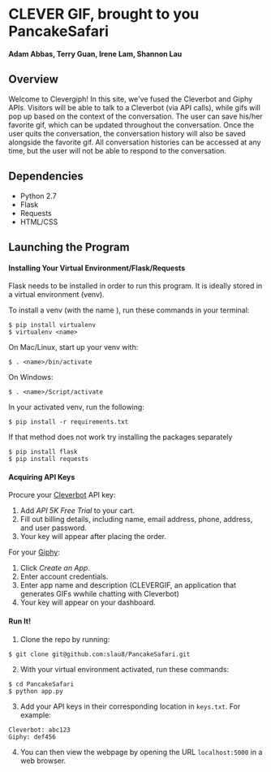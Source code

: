 # CLEVER GIF, brought to you PancakeSafari
**Adam Abbas, Terry Guan, Irene Lam, Shannon Lau**

## Overview
Welcome to Clevergiph! In this site, we've fused the Cleverbot and Giphy APIs. Visitors will be able to talk to a Cleverbot (via API calls), while gifs will pop up based on the context of the conversation. The user can save his/her favorite gif, which can be updated throughout the conversation. Once the user quits the conversation, the conversation history will also be saved alongside the favorite gif. All conversation histories can be accessed at any time, but the user will not be able to respond to the conversation.

## Dependencies
- Python 2.7
- Flask
- Requests
- HTML/CSS

## Launching the Program

#### Installing Your Virtual Environment/Flask/Requests
Flask needs to be installed in order to run this program. It is ideally stored in a virtual environment (venv).

To install a venv (with the name <name>), run these commands in your terminal:

```
$ pip install virtualenv
$ virtualenv <name>
```
On Mac/Linux, start up your venv with:
```
$ . <name>/bin/activate
```
On Windows:
```
$ . <name>/Script/activate
```
In your activated venv, run the following:
```
$ pip install -r requirements.txt
```
If that method does not work try installing the packages separately
```
$ pip install flask
$ pip install requests
```
#### Acquiring API Keys
Procure your [Cleverbot](https://www.cleverbot.com/api/) API key:
1. Add *API 5K Free Trial* to your cart.
2. Fill out billing details, including name, email address, phone, address, and user password.
3. Your key will appear after placing the order.

For your [Giphy](https://developers.giphy.com):
1. Click *Create an App*.
2. Enter account credentials.
3. Enter app name and description (CLEVERGIF, an application that generates GIFs wwhile chatting with Cleverbot)
4. Your key will appear on your dashboard.

#### Run It!
1. Clone the repo by running:
```
$ git clone git@github.com:slau8/PancakeSafari.git
```
2. With your virtual environment activated, run these commands:
```
$ cd PancakeSafari
$ python app.py
```
3. Add your API keys in their corresponding location in ``` keys.txt ```. For example:
```
Cleverbot: abc123
Giphy: def456
```
4. You can then view the webpage by opening the URL `localhost:5000` in a web browser.
